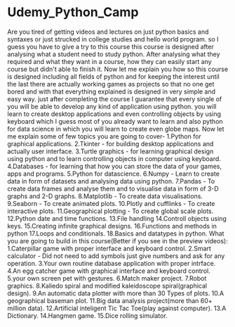 # Udemy_Python_Camp
Are you tired of getting videos and lectures on just python basics and syntaxes or just strucked in college studies and hello world program. so I guess you have to give a try to this course this course is designed after analysing what a student need to study python. After analysing what they required and what they want in a course, how they can easily start any course but didn't able to finish it. Now let me explain you how so this course is designed including all fields of python and for keeping the interest until the last there are actually working games as projects so that no one get bored and with that everything explained is designed in very simple and easy way. just after completing the course I guarantee that every single of you will be able to develop any kind of application using python. you will learn to create desktop applications and even controlling objects by using keyboard which I guess most of you already want to learn and also python for data science in which you will learn to create even globe maps. Now let me explain some of few topics you are going to cover-  1.Python for graphical applications.  2.Tkinter - for building desktop applications and actually user interface.  3.Turtle graphics - for learning graphical design using python and to learn controlling objects in computer using keyboard.  4.Databases - for learning that how you can store the data of your games, apps and programs.  5.Python for datascience.  6.Numpy - Learn to create data in form of datasets and analysing data using python.  7.Pandas - To create data frames and analyse them and to visualise data in form of 3-D graphs and 2-D graphs.  8.Matplotlib - To create data visualisations.  9.Seaborn - To create animated plots.  10.Plotly and cufflinks - To create interactive plots.  11.Geographical plotting - To create global scale plots.  12.Python date and time functions.  13.File handling  14.Controll objects using keys.  15.Creating infinite graphical designs.  16.Functions and methods in python  17.Loops and conditionals.  18.Basics and datatypes in python.   What you are going to build in this course(Better if you see in the preview videos):  1.Caterpillar game with proper interface and keyboard control.  2.Smart calculator - Did not need to add symbols just give numbers and ask for any operation.  3.Your own routine database application with proper intrface.  4.An egg catcher game with graphical interface and keyboard control.  5.your own screen pet with gestures.  6.Match maker project.  7.Robot graphics.  8.Kaliedo spiral and modified kaleidoscope spiral(graphical design).  9.An automatic data plotter with more than 30 Types of plots.  10.A geographical baseman plot.  11.Big data analysis project(more than 60+ million data).  12.Artificial inteligent Tic Tac Toe(play against computer).  13.A Dictionary.  14.Hangmen game.  15.Dice rolling simulator. 
